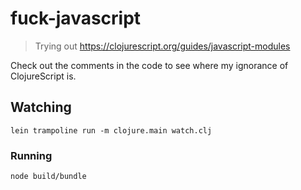 # fuck-javascript

> Trying out https://clojurescript.org/guides/javascript-modules

Check out the comments in the code to see where my ignorance of ClojureScript is.

## Watching

```shell
lein trampoline run -m clojure.main watch.clj
```

### Running

```
node build/bundle
```

